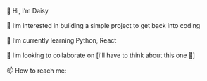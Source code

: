 👋 Hi, I’m Daisy<br><br>
👀 I’m interested in building a simple project to get back into coding<br><br>
🌱 I’m currently learning Python, React<br><br>
💞️ I’m looking to collaborate on [i'll have to think about this one 🤔]<br><br>
📫 How to reach me: 

<!---
daisyintech/daisyintech is a ✨ special ✨ repository because its `README.md` (this file) appears on your GitHub profile.
You can click the Preview link to take a look at your changes.
--->
